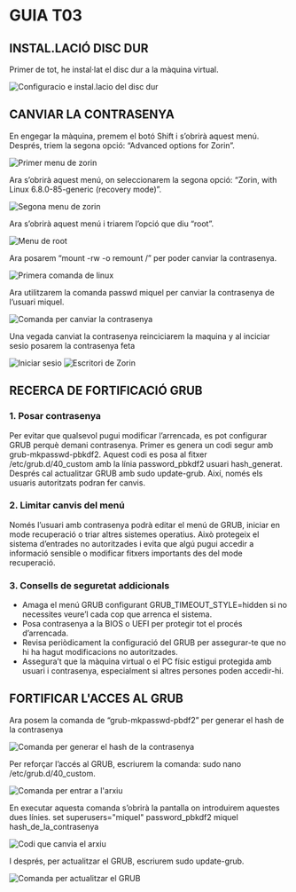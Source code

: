 # GUIA T03

## INSTAL.LACIÓ DISC DUR
Primer de tot, he instal·lat el disc dur a la màquina virtual.

![Configuracio e instal.lacio del disc dur](img/image1.png)


## CANVIAR LA CONTRASENYA
En engegar la màquina, premem el botó Shift i s’obrirà aquest menú. Després, triem la segona opció: “Advanced options for Zorin”.

![Primer menu de zorin](img/image2.png)

Ara s’obrirà aquest menú, on seleccionarem la segona opció: “Zorin, with Linux 6.8.0-85-generic (recovery mode)”.

![Segona menu de zorin](img/image3.png)

Ara s’obrirà aquest menú i triarem l’opció que diu “root”.

![Menu de root](img/image4.png)

Ara posarem “mount -rw -o remount /” per poder canviar la contrasenya.

![Primera comanda de linux](img/image5.png)

Ara utilitzarem la comanda passwd miquel per canviar la contrasenya de l’usuari miquel.

![Comanda per canviar la contrasenya](img/image6.png)

Una vegada canviat la contrasenya reinciciarem la maquina y al inciciar sesio posarem la contrasenya feta

![Iniciar sesio](img/image7.png) ![Escritori de Zorin](img/image8.png)
## RECERCA DE FORTIFICACIÓ GRUB
### 1. Posar contrasenya
Per evitar que qualsevol pugui modificar l’arrencada, es pot configurar GRUB perquè demani contrasenya. Primer es genera un codi segur amb grub-mkpasswd-pbkdf2. Aquest codi es posa al fitxer /etc/grub.d/40_custom amb la línia password_pbkdf2 usuari hash_generat. Després cal actualitzar GRUB amb sudo update-grub. Així, només els usuaris autoritzats podran fer canvis.

### 2. Limitar canvis del menú
Només l’usuari amb contrasenya podrà editar el menú de GRUB, iniciar en mode recuperació o triar altres sistemes operatius. Això protegeix el sistema d’entrades no autoritzades i evita que algú pugui accedir a informació sensible o modificar fitxers importants des del mode recuperació.

### 3. Consells de seguretat addicionals
- Amaga el menú GRUB configurant GRUB_TIMEOUT_STYLE=hidden si no necessites veure’l cada cop que arrenca el sistema.  
- Posa contrasenya a la BIOS o UEFI per protegir tot el procés d’arrencada.  
- Revisa periòdicament la configuració del GRUB per assegurar-te que no hi ha hagut modificacions no autoritzades.  
- Assegura’t que la màquina virtual o el PC físic estigui protegida amb usuari i contrasenya, especialment si altres persones poden accedir-hi.


## FORTIFICAR L'ACCES AL GRUB

Ara posem la comanda de “grub-mkpasswd-pbdf2” per generar el hash de la contrasenya

![Comanda per generar el hash de la contrasenya](img/image10.png)

Per reforçar l’accés al GRUB, escriurem la comanda: sudo nano /etc/grub.d/40_custom.

![Comanda per entrar a l'arxiu](img/image9.png)


En executar aquesta comanda s’obrirà la pantalla on introduirem aquestes dues línies. 
set superusers="miquel"
password_pbkdf2 miquel hash_de_la_contrasenya

![Codi que canvia el arxiu](img/image11.png)

I després, per actualitzar el GRUB, escriurem sudo update-grub.

![Comanda per actualitzar el GRUB](img/image12.png)
